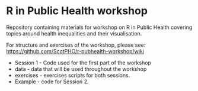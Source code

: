 # R in Public Health workshop 
Repository containing materials for workshop on R in Public Health covering topics around health inequalities and their visualisation.

For structure and exercises of the workshop, please see: https://github.com/ScotPHO/r-pubhealth-workshop/wiki

- Session 1 - Code used for the first part of the workshop
- data - data that will be used throughout the workshop
- exercises - exercises scripts for both sessions.
- Example - code for Session 2.
